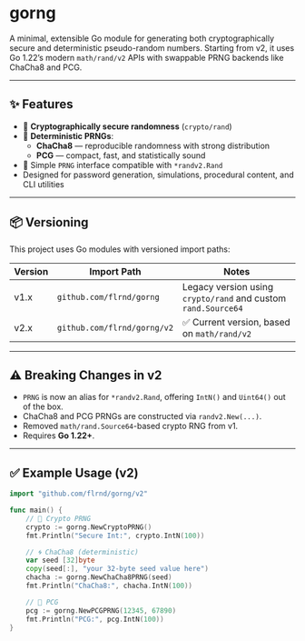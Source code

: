 # gorng

A minimal, extensible Go module for generating both cryptographically secure and deterministic pseudo-random numbers. Starting from v2, it uses Go 1.22’s modern `math/rand/v2` APIs with swappable PRNG backends like ChaCha8 and PCG.

---

## ✨ Features

- 🔐 **Cryptographically secure randomness** (`crypto/rand`)
- 🎲 **Deterministic PRNGs**:
  - **ChaCha8** — reproducible randomness with strong distribution
  - **PCG** — compact, fast, and statistically sound
- 🧩 Simple `PRNG` interface compatible with `*randv2.Rand`
- Designed for password generation, simulations, procedural content, and CLI utilities

---

## 📦 Versioning

This project uses Go modules with versioned import paths:

| Version | Import Path                        | Notes                                      |
|---------|------------------------------------|--------------------------------------------|
| v1.x    | `github.com/flrnd/gorng`    | Legacy version using `crypto/rand` and custom `rand.Source64` |
| v2.x    | `github.com/flrnd/gorng/v2` | ✅ Current version, based on `math/rand/v2` |

---

## ⚠️ Breaking Changes in v2

- `PRNG` is now an alias for `*randv2.Rand`, offering `IntN()` and `Uint64()` out of the box.
- ChaCha8 and PCG PRNGs are constructed via `randv2.New(...)`.
- Removed `math/rand.Source64`-based crypto RNG from v1.
- Requires **Go 1.22+**.

---

## ✅ Example Usage (v2)

```go
import "github.com/flrnd/gorng/v2"

func main() {
    // 🔐 Crypto PRNG
    crypto := gorng.NewCryptoPRNG()
    fmt.Println("Secure Int:", crypto.IntN(100))

    // 🌀 ChaCha8 (deterministic)
    var seed [32]byte
    copy(seed[:], "your 32-byte seed value here")
    chacha := gorng.NewChaCha8PRNG(seed)
    fmt.Println("ChaCha8:", chacha.IntN(100))

    // 🎲 PCG
    pcg := gorng.NewPCGPRNG(12345, 67890)
    fmt.Println("PCG:", pcg.IntN(100))
}
```